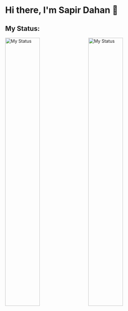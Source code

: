 # Hi there, I'm Sapir Dahan 👋

## My Status:

<img alt="My Status" align="left" width="47%" src="https://github-readme-stats.vercel.app/api?username=SapirDahan&show_icons=true&rank_icon=github&theme=dracula&icon_color=ff79c6">

<img alt="My Status" align="right" width="47%" src="https://github-readme-stats.vercel.app/api/top-langs/?username=SapirDahan&layout=compact&theme=dracula&icon_color=ff79c6">
